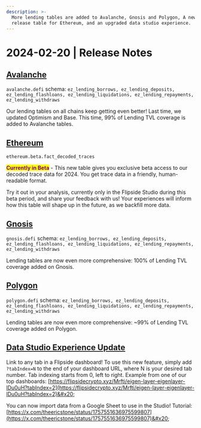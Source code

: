 ```yaml
---
description: >-
  More lending tables are added to Avalanche, Gnosis and Polygon, A new beta
  release table for Ethereum, and an upgraded data studio experience.
---
```


# 2024-02-20 | Release Notes

## [Avalanche](https://flipsidecrypto.github.io/avalanche-models/#!/overview)

`avalanche.defi` schema: `ez_lending_borrows, ez_lending_deposits, ez_lending_flashloans, ez_lending_liquidations, ez_lending_repayments, ez_lending_withdraws`

Our lending tables on all chains keep getting even better! Last time, we updated Optimism and Base. This time, 99% of Lending TVL coverage is added to Avalanche tables.

## [Ethereum](https://flipsidecrypto.github.io/ethereum-models/#!/overview)

`ethereum.beta.fact_decoded_traces`

<mark style="color:purple;">**Currently in Beta**</mark> - This new table gives you exclusive beta access to our decoded trace data for 2024. You get trace data in a friendly, human-readable format.

Try it out in your analysis, currently only in the Flipside Studio during this beta period, and share your feedback with us! Your experiences will inform how this table will shape up in the future, as we backfill more data.

## [Gnosis](https://flipsidecrypto.github.io/gnosis-models/#!/overview)

`gnosis.defi` schema: `ez_lending_borrows, ez_lending_deposits, ez_lending_flashloans, ez_lending_liquidations, ez_lending_repayments, ez_lending_withdraws`

Lending tables are now even more comprehensive: 100% of Lending TVL coverage added on Gnosis.

## [Polygon](https://flipsidecrypto.github.io/polygon-models/#!/overview)

`polygon.defi` schema: `ez_lending_borrows, ez_lending_deposits, ez_lending_flashloans, ez_lending_liquidations, ez_lending_repayments, ez_lending_withdraws`

Lending tables are now even more comprehensive: \~99% of Lending TVL coverage added on Polygon.

## [Data Studio Experience Update](https://flipsidecrypto.xyz/Mrfti/eigen-layer-eigenlayer-lDu0uH?tabIndex=2)

Link to any tab in a Flipside dashboard! To use this new feature, simply add `?tabIndex=N` to the end of your dashboard URL, where N is your desired tab number. Tab indexing starts from 0, left to right. Example from one of our top dashboards: [https://flipsidecrypto.xyz/Mrfti/eigen-layer-eigenlayer-lDu0uH?tabIndex=2](https://flipsidecrypto.xyz/Mrfti/eigen-layer-eigenlayer-lDu0uH?tabIndex=2)&#x20;

You can now import data from a Google Sheet to use in the Studio! Tutorial: [https://x.com/theericstone/status/1757551636975599807](https://x.com/theericstone/status/1757551636975599807)&#x20;
